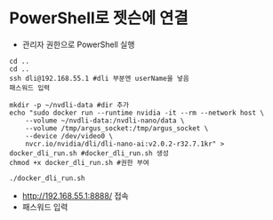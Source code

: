 # PowerShell로 젯슨에 연결
- 관리자 권한으로 PowerShell 실행
```
cd ..
cd ..
ssh dli@192.168.55.1 #dli 부분엔 userName을 넣음
패스워드 입력
```

```
mkdir -p ~/nvdli-data #dir 추가
echo "sudo docker run --runtime nvidia -it --rm --network host \
    --volume ~/nvdli-data:/nvdli-nano/data \
    --volume /tmp/argus_socket:/tmp/argus_socket \
    --device /dev/video0 \
    nvcr.io/nvidia/dli/dli-nano-ai:v2.0.2-r32.7.1kr" > docker_dli_run.sh #docker_dli_run.sh 생성
chmod +x docker_dli_run.sh #권한 부여
```

```
./docker_dli_run.sh
```

- http://192.168.55.1:8888/ 접속
- 패스워드 입력
